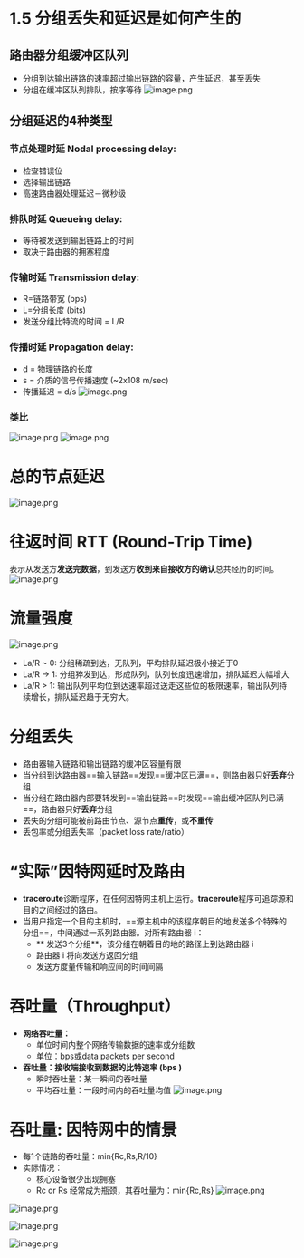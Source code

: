 # 1.5 分组丢失和延迟是如何产生的
## 路由器分组缓冲区队列 
- 分组到达输出链路的速率超过输出链路的容量，产生延迟，甚至丢失
- 分组在缓冲区队列排队，按序等待
![image.png](https://picgo-1310230783.cos.ap-chengdu.myqcloud.com/obsidian/202303161940603.png)
## 分组延迟的4种类型
### 节点处理时延 Nodal processing delay:
- 检查错误位
- 选择输出链路
- 高速路由器处理延迟－微秒级
### 排队时延 Queueing delay:
- 等待被发送到输出链路上的时间 
- 取决于路由器的拥塞程度
### 传输时延 Transmission delay:
- R=链路带宽 (bps)
- L=分组长度 (bits)
- 发送分组比特流的时间 = L/R
### 传播时延 Propagation delay:
- d = 物理链路的长度
- s = 介质的信号传播速度 (~2x108 m/sec)
- 传播延迟 = d/s
![image.png](https://picgo-1310230783.cos.ap-chengdu.myqcloud.com/obsidian/202303161948831.png)
### 类比
![image.png](https://picgo-1310230783.cos.ap-chengdu.myqcloud.com/obsidian/202303161951061.png)
![image.png](https://picgo-1310230783.cos.ap-chengdu.myqcloud.com/obsidian/202303161952943.png)
# 总的节点延迟
![image.png](https://picgo-1310230783.cos.ap-chengdu.myqcloud.com/obsidian/202303161954303.png)
# 往返时间 RTT (Round-Trip Time)
表示从发送方**发送完数据**，到发送方**收到来自接收方的确认**总共经历的时间。 
![image.png](https://picgo-1310230783.cos.ap-chengdu.myqcloud.com/obsidian/202303161957229.png)
# 流量强度
![image.png](https://picgo-1310230783.cos.ap-chengdu.myqcloud.com/obsidian/202303162003820.png)

- La/R ~ 0: 分组稀疏到达，无队列，平均排队延迟极小接近于0
- La/R -> 1: 分组猝发到达，形成队列，队列长度迅速增加，排队延迟大幅增大
- La/R > 1: 输出队列平均位到达速率超过送走这些位的极限速率，输出队列持续增长，排队延迟趋于无穷大。
# 分组丢失
- 路由器输入链路和输出链路的缓冲区容量有限
- 当分组到达路由器==输入链路==发现==缓冲区已满==，则路由器只好**丢弃**分组
- 当分组在路由器内部要转发到==输出链路==时发现==输出缓冲区队列已满==，路由器只好**丢弃**分组
- 丢失的分组可能被前路由节点、源节点**重传**，或**不重传**
- 丢包率或分组丢失率（packet loss rate/ratio）
# “实际”因特网延时及路由
- **traceroute**诊断程序，在任何因特网主机上运行。**traceroute**程序可追踪源和目的之间经过的路由。
- 当用户指定一个目的主机时，==源主机中的该程序朝目的地发送多个特殊的分组==，中间通过一系列路由器。对所有路由器 i：
	- ** 发送3个分组**，该分组在朝着目的地的路径上到达路由器 i 
	- 路由器 i  将向发送方返回分组
	- 发送方度量传输和响应间的时间间隔
# 吞吐量（Throughput）
- **网络吞吐量：**
	- 单位时间内整个网络传输数据的速率或分组数
	- 单位：bps或data packets per second
- **吞吐量：接收端接收到数据的比特速率 (bps )**
	- 瞬时吞吐量：某一瞬间的吞吐量
	- 平均吞吐量：一段时间内的吞吐量均值
![image.png](https://picgo-1310230783.cos.ap-chengdu.myqcloud.com/obsidian/202303162023853.png)
# 吞吐量: 因特网中的情景
- 每1个链路的吞吐量：min{Rc,Rs,R/10}
- 实际情况：
	- 核心设备很少出现拥塞
	- Rc or Rs 经常成为瓶颈，其吞吐量为：min{Rc,Rs}
![image.png](https://picgo-1310230783.cos.ap-chengdu.myqcloud.com/obsidian/202303162025707.png)

![image.png](https://picgo-1310230783.cos.ap-chengdu.myqcloud.com/obsidian/202303162026527.png)

![image.png](https://picgo-1310230783.cos.ap-chengdu.myqcloud.com/obsidian/202303162028674.png)

![image.png](https://picgo-1310230783.cos.ap-chengdu.myqcloud.com/obsidian/202303162031248.png)

